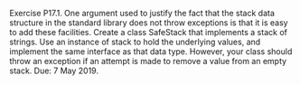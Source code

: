 Exercise P17.1.
One argument used to justify the fact that the stack data structure in the standard library does not throw exceptions is that it is easy to add these facilities. Create a class SafeStack that implements a stack of strings. Use an instance of stack<string> to hold the underlying values, and implement the same interface as that data type. However, your class should throw an exception if an attempt is made to remove a value from an empty stack.
Due: 7 May 2019.